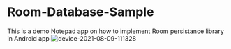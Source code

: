 # Room-Database-Sample
This is a demo Notepad app on how to implement Room persistance library in Android app
![device-2021-08-09-111328](https://user-images.githubusercontent.com/14229918/128664654-8479f7fe-fbc8-4daf-a4cd-13170125a121.png)
